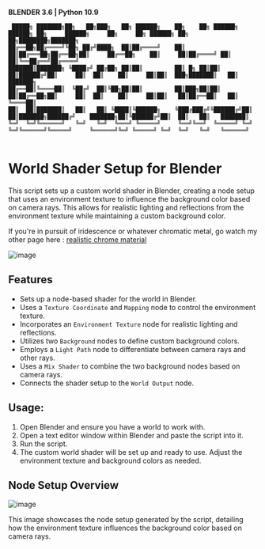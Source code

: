 **BLENDER 3.6 | Python 10.9**
```
 █████╗ ███████╗██╗   ██╗███╗   ██╗ ██████╗    ██╗    ██╗ ██████╗ ██████╗ ██╗     ██████╗     ██╗     ██╗ ██████╗ ██╗  ██╗████████╗███████╗
██╔══██╗██╔════╝╚██╗ ██╔╝████╗  ██║██╔════╝    ██║    ██║██╔═══██╗██╔══██╗██║     ██╔══██╗    ██║     ██║██╔════╝ ██║  ██║╚══██╔══╝██╔════╝
███████║███████╗ ╚████╔╝ ██╔██╗ ██║██║         ██║ █╗ ██║██║   ██║██████╔╝██║     ██║  ██║    ██║     ██║██║  ███╗███████║   ██║   ███████╗
██╔══██║╚════██║  ╚██╔╝  ██║╚██╗██║██║         ██║███╗██║██║   ██║██╔══██╗██║     ██║  ██║    ██║     ██║██║   ██║██╔══██║   ██║   ╚════██║
██║  ██║███████║   ██║   ██║ ╚████║╚██████╗    ╚███╔███╔╝╚██████╔╝██║  ██║███████╗██████╔╝    ███████╗██║╚██████╔╝██║  ██║   ██║   ███████║
╚═╝  ╚═╝╚══════╝   ╚═╝   ╚═╝  ╚═══╝ ╚═════╝     ╚══╝╚══╝  ╚═════╝ ╚═╝  ╚═╝╚══════╝╚═════╝     ╚══════╝╚═╝ ╚═════╝ ╚═╝  ╚═╝   ╚═╝   ╚══════╝
                                                                                                                                                                                                                                                                            
```


# World Shader Setup for Blender

This script sets up a custom world shader in Blender, creating a node setup that uses an environment texture to influence the background color based on camera rays. This allows for realistic lighting and reflections from the environment texture while maintaining a custom background color.

If you're in pursuit of iridescence or whatever chromatic metal, go watch my other page here : [realistic chrome material](https://github.com/SECRET-GUEST/animation/tree/main/Blender/texturing/materials/basics/metallic/realistic%20chrome)


![image](https://github.com/SECRET-GUEST/animation/assets/92639080/d034d9be-850f-4d42-bc8a-cebad7bbd214)


## Features

- Sets up a node-based shader for the world in Blender.
- Uses a `Texture Coordinate` and `Mapping` node to control the environment texture.
- Incorporates an `Environment Texture` node for realistic lighting and reflections.
- Utilizes two `Background` nodes to define custom background colors.
- Employs a `Light Path` node to differentiate between camera rays and other rays.
- Uses a `Mix Shader` to combine the two background nodes based on camera rays.
- Connects the shader setup to the `World Output` node.

## Usage:

1. Open Blender and ensure you have a world to work with.
2. Open a text editor window within Blender and paste the script into it.
3. Run the script.
4. The custom world shader will be set up and ready to use. Adjust the environment texture and background colors as needed.

## Node Setup Overview

![image](https://github.com/SECRET-GUEST/animation/assets/92639080/e90b55d3-61fb-45a9-8804-488bba96d204)

This image showcases the node setup generated by the script, detailing how the environment texture influences the background color based on camera rays.
